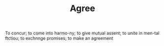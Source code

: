 ---
title: Agree
permalink: "/definitions/agree.html"
body: To concur; to come into harmo-ny; to give mutual assent; to unite in men-tal
  ftctiou; to exchnnge promises; to make an agreement
published_at: '2018-07-07'
layout: post
---